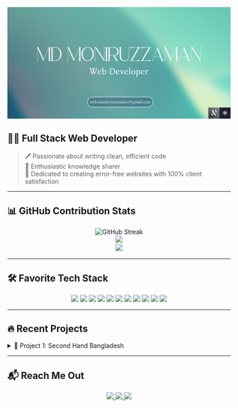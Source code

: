 <!-- Banner Image -->
<p align="center">
  <img src="https://github.com/Moniruzzaman2525/Moniruzzaman2525/blob/main/banner.png" alt="Banner" width="800" />
</p>


## 👨‍💻 Full Stack Web Developer

> 🖊️ Passionate about writing clean, efficient code  
> 🎤 Enthusiastic knowledge sharer  
> 💼 Dedicated to creating error-free websites with 100% client satisfaction

---

## 📊 GitHub Contribution Stats

<p align="center">
  <img src="https://github-readme-streak-stats.herokuapp.com?user=Moniruzzaman2525&theme=radical&hide_border=true" alt="GitHub Streak" />
  <br />
  <img src="https://github-readme-stats.vercel.app/api?username=Moniruzzaman2525&show_icons=true&theme=tokyonight" />
  <br />
  <img src="https://github-readme-stats.vercel.app/api/top-langs/?username=Moniruzzaman2525&layout=compact&theme=tokyonight" />
</p>

---

## 🛠️ Favorite Tech Stack

<p align="center">
  <img src="https://img.shields.io/badge/React-61DAFB?style=for-the-badge&logo=react&logoColor=black" />
  <img src="https://img.shields.io/badge/Redux-764ABC?style=for-the-badge&logo=redux&logoColor=white" />
  <img src="https://img.shields.io/badge/Tailwind_CSS-38B2AC?style=for-the-badge&logo=tailwind-css&logoColor=white" />
  <img src="https://img.shields.io/badge/Next.js-000000?style=for-the-badge&logo=next.js&logoColor=white" />
  <img src="https://img.shields.io/badge/Node.js-339933?style=for-the-badge&logo=node.js&logoColor=white" />
  <img src="https://img.shields.io/badge/Express.js-000000?style=for-the-badge&logo=express&logoColor=white" />
  <img src="https://img.shields.io/badge/MongoDB-47A248?style=for-the-badge&logo=mongodb&logoColor=white" />
  <img src="https://img.shields.io/badge/PostgreSQL-336791?style=for-the-badge&logo=postgresql&logoColor=white" />
  <img src="https://img.shields.io/badge/Prisma-2D3748?style=for-the-badge&logo=prisma&logoColor=white" />
  <img src="https://img.shields.io/badge/TypeScript-3178C6?style=for-the-badge&logo=typescript&logoColor=white" />
  <img src="https://img.shields.io/badge/JavaScript-F7DF1E?style=for-the-badge&logo=javascript&logoColor=black" />
</p>

---

## 🔥 Recent Projects

<details>
  <summary>🧩 Project 1: Second Hand Bangladesh</summary>

  - 📱 Responsive UI with light/dark mode  
  - 🧰 Stack: Next.js, Tailwind CSS, Express.js, MongoDB  
  - 🔗 [Live Demo](https://second-hand-client-dc3y.vercel.app/)

</details>

---

## 📬 Reach Me Out

<p align="center">
  <a href="https://www.linkedin.com/in/moniruzzaman25/" target="_blank">
    <img src="https://img.shields.io/badge/LinkedIn-0A66C2?style=for-the-badge&logo=linkedin&logoColor=white" />
  </a>
  <a href="https://github.com/Moniruzzaman2525" target="_blank">
    <img src="https://img.shields.io/badge/GitHub-181717?style=for-the-badge&logo=github&logoColor=white" />
  </a>
  <a href="https://www.facebook.com/moniruzzaman255/" target="_blank">
    <img src="https://img.shields.io/badge/Facebook-1877F2?style=for-the-badge&logo=facebook&logoColor=white" />
  </a>
</p>
